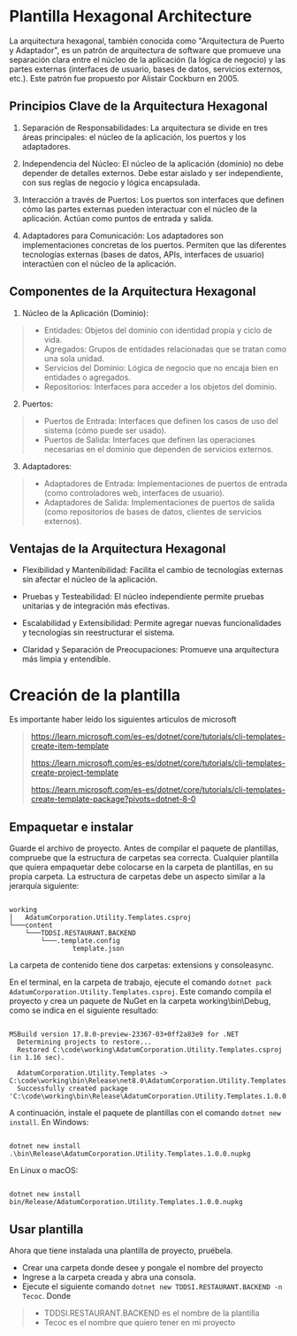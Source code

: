 <!-- Provide an overview of what your template package does and how to get started.
Consider previewing the README before uploading (https://learn.microsoft.com/en-us/nuget/nuget-org/package-readme-on-nuget-org#preview-your-readme). -->
# Plantilla Hexagonal Architecture
La arquitectura hexagonal, también conocida como "Arquitectura de Puerto y Adaptador", es un patrón de arquitectura de software que promueve una separación clara entre el núcleo de la aplicación (la lógica de negocio) y las partes externas (interfaces de usuario, bases de datos, servicios externos, etc.). Este patrón fue propuesto por Alistair Cockburn en 2005.

## Principios Clave de la Arquitectura Hexagonal

1. Separación de Responsabilidades: La arquitectura se divide en tres áreas principales: el núcleo de la aplicación, los puertos y los adaptadores.

2. Independencia del Núcleo: El núcleo de la aplicación (dominio) no debe depender de detalles externos. Debe estar aislado y ser independiente, con sus reglas de negocio y lógica encapsulada.

3. Interacción a través de Puertos: Los puertos son interfaces que definen cómo las partes externas pueden interactuar con el núcleo de la aplicación. Actúan como puntos de entrada y salida.

4. Adaptadores para Comunicación: Los adaptadores son implementaciones concretas de los puertos. Permiten que las diferentes tecnologías externas (bases de datos, APIs, interfaces de usuario) interactúen con el núcleo de la aplicación.

## Componentes de la Arquitectura Hexagonal
1. Núcleo de la Aplicación (Dominio):

> - Entidades: Objetos del dominio con identidad propia y ciclo de vida.
> - Agregados: Grupos de entidades relacionadas que se tratan como una sola unidad.
> - Servicios del Dominio: Lógica de negocio que no encaja bien en entidades o agregados.
> - Repositorios: Interfaces para acceder a los objetos del dominio.

2. Puertos:

> - Puertos de Entrada: Interfaces que definen los casos de uso del sistema (cómo puede ser usado).
> - Puertos de Salida: Interfaces que definen las operaciones necesarias en el dominio que dependen de servicios externos.

3. Adaptadores:
> - Adaptadores de Entrada: Implementaciones de puertos de entrada (como controladores web, interfaces de usuario).
> - Adaptadores de Salida: Implementaciones de puertos de salida (como repositorios de bases de datos, clientes de servicios externos).
## Ventajas de la Arquitectura Hexagonal
- Flexibilidad y Mantenibilidad: Facilita el cambio de tecnologías externas sin afectar el núcleo de la aplicación.

- Pruebas y Testeabilidad: El núcleo independiente permite pruebas unitarias y de integración más efectivas.

- Escalabilidad y Extensibilidad: Permite agregar nuevas funcionalidades y tecnologías sin reestructurar el sistema.

- Claridad y Separación de Preocupaciones: Promueve una arquitectura más limpia y entendible.

# Creación de la plantilla

Es importante haber leido los siguientes articulos de microsoft
> https://learn.microsoft.com/es-es/dotnet/core/tutorials/cli-templates-create-item-template
> 
> https://learn.microsoft.com/es-es/dotnet/core/tutorials/cli-templates-create-project-template
>
> https://learn.microsoft.com/es-es/dotnet/core/tutorials/cli-templates-create-template-package?pivots=dotnet-8-0
>

## Empaquetar e instalar
Guarde el archivo de proyecto. Antes de compilar el paquete de plantillas, compruebe que la estructura de carpetas sea correcta. Cualquier plantilla que quiera empaquetar debe colocarse en la carpeta de plantillas, en su propia carpeta. La estructura de carpetas debe un aspecto similar a la jerarquía siguiente:

<pre><code>
working
│   AdatumCorporation.Utility.Templates.csproj
└───content
    └───TDDSI.RESTAURANT.BACKEND
        └───.template.config
                template.json
</code></pre>

La carpeta de contenido tiene dos carpetas: extensions y consoleasync.

En el terminal, en la carpeta de trabajo, ejecute el comando <code>dotnet pack AdatumCorporation.Utility.Templates.csproj</code>. Este comando compila el proyecto y crea un paquete de NuGet en la carpeta working\bin\Debug, como se indica en el siguiente resultado:
<pre><code>
MSBuild version 17.8.0-preview-23367-03+0ff2a83e9 for .NET
  Determining projects to restore...
  Restored C:\code\working\AdatumCorporation.Utility.Templates.csproj (in 1.16 sec).

  AdatumCorporation.Utility.Templates -> C:\code\working\bin\Release\net8.0\AdatumCorporation.Utility.Templates.dll
  Successfully created package 'C:\code\working\bin\Release\AdatumCorporation.Utility.Templates.1.0.0.nupkg'.
</code></pre>

A continuación, instale el paquete de plantillas con el comando ``dotnet new install``. En Windows:
<pre><code>
dotnet new install .\bin\Release\AdatumCorporation.Utility.Templates.1.0.0.nupkg
</code></pre>

En Linux o macOS:
<pre><code>
dotnet new install bin/Release/AdatumCorporation.Utility.Templates.1.0.0.nupkg
</code></pre>

## Usar plantilla
Ahora que tiene instalada una plantilla de proyecto, pruébela.

- Crear una carpeta donde desee y pongale el nombre del proyecto
- Ingrese a la carpeta creada y abra una consola.
- Ejecute el siguiente comando ``dotnet new TDDSI.RESTAURANT.BACKEND -n Tecoc``. Donde
> - TDDSI.RESTAURANT.BACKEND es el nombre de la plantilla
> - Tecoc es el nombre que quiero tener en mi proyecto